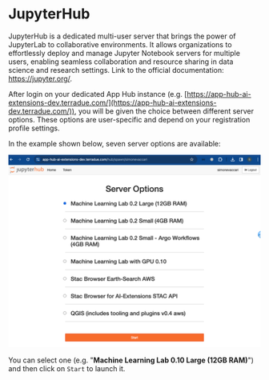 # JupyterHub
JupyterHub is a dedicated multi-user server that brings the power of JupyterLab to collaborative environments. It allows organizations to effortlessly deploy and manage Jupyter Notebook servers for multiple users, enabling seamless collaboration and resource sharing in data science and research settings. Link to the official documentation: https://jupyter.org/.

After login on your dedicated App Hub instance (e.g. [https://app-hub-ai-extensions-dev.terradue.com/](https://app-hub-ai-extensions-dev.terradue.com/)), you will be given the choice between different server options. These options are user-specific and depend on your registration profile settings. 

In the example shown below, seven server options are available: 

![image](./imgs/jupyterhub_login_ALL.png)

You can select one (e.g. "**Machine Learning Lab 0.10 Large (12GB RAM)**") and then click on `Start` to launch it. 






